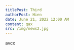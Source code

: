 ```yaml
---
titlePost: Third
authorPost: Hien
date: June 21, 2022 12:00 AM
content: qax
src: /img/news2.jpg
---
```

avcx
